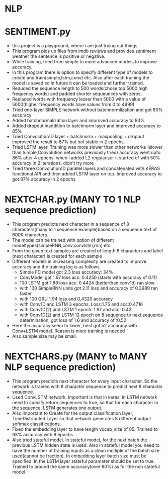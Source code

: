 
# NLP
# SENTIMENT.py
* this project is a playground, where i am just trying out things
* This program pics up files from imdb reviews and provides sentiment weather the sentence is positive or negative.
* While training, tried from simple to more advanced models to improve accuracy.
* In this program there is option to specify different type of models to create and train(simple,lstm,conv) etc. Also 
after each training the model is saved so in future it can be loaded and further trained.
* Reduced the sequence length to 500 words(chose top 5000 high frequency words) and padded shorter sequeunces with zeros.
* Replaced words with frequency lesser than 5000 with a value of 5000(higher frequency words have values from 0 to 4999)
* Tried one-layer SIMPLE network without batchnormlization and got 80% accuracy
* Added batchnormalization layer and improved accuracy to  83%
* Added dropout inaddition to batchnorm layer and improved accuracy to 85%
* Tried Convolution1D layer + batchnorm + maxpooling + dropout improved the result to 87% but not stable in 2 epochs.
* Tried LSTM layer. Training was more slower than other networks (slower than Simple,Convolution networks previously tried)
  accuracy went upto 86% after 4 epochs. when i added L2 regularizer it started of with 50% accuracy in 2 iterations. didn't try more
* Tried three Convolution1D parallel layers and concatenated with KERAS functional API and then added LSTM layer on top. Improved accuracy to got 87% accuracy in 2 epochs

# NEXTCHAR.py (MANY TO 1 NLP sequence prediction)
* This program predicts next character in a sequence of 8 characters(many to 1 sequence example)based on a sequence text of 600K characters.
* The model can be trained with option of different modeltypes(simpleRNN,conv,convlstm,rnn) etc.
* From the given text samples are created of length 8 characters and label (next character) is created for each sample
* Different models in increasing complexity are created to improve accuracy and the training log is as follows.
  * Simple FC model got 2.3 loss accuracy: 34%
  * ConvModel got 1.97 loss acc: 0.4250 (starts with accuracy of 0.11)
  * 100 LSTM got 1.89 loss acc: 0.4424 (betterthan conv1d) ran slow
  * with 100 SimpleRNN units got 2.11 loss and accuracy of 0.3989 ran faster
  * with 100 GRU  1.94 loss and 0.4320 accuracy
  * with Conv1D and LSTM 3 epochs. Loss:1.75 and acc:0.4716
  * with Conv1D(2) and LSTM  1 epoch: 1.97 and acc: 0.42
  * with Conv1D(2) and LSTM 12 epoch on 8 sequence to next sequence
   determination, got loss of 1.6 and accuracy of :0.52
 * Here the accuracy seem to lower, best got 52 accuracy with Conv+LSTM model. Reason is more training is needed
 * Also sample size may be small.
 
 # NEXTCHARS.py (MANY to MANY NLP sequence prediction)
 * This program predicts next character for every input character. So the network is trained with 8 character sequence to predict next 8 character sequence.
 * Used ConvLSTM network. Important is that in keras, in LSTM network need to specify return sequences to true, so that for each character in the sequence, LSTM generates one output.
 * Also important to Create for the output classification layer, TimeDistributed Layer so that network generates 8 different output softmax classifications.
 * Fixed the embedding layer to have length vocab_size of 85. Trained to 93%
    accuracy with 8 epochs
 * Also tried stateful model. In stateful model, for the next batch the previous LSTM hidden state is used.
   Also in stateful model you need to have the number of training inputs as a clean multiple of the batch size used(cannot be fraction). In embedding layer batch size must be specified. In the LSTM layer stateful parameter should be set to true. Trained to around the same accuracy(over 90%) as for the non stateful model

   


